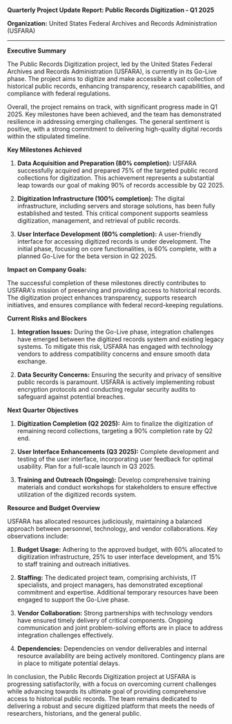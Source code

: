 **Quarterly Project Update Report: Public Records Digitization - Q1 2025**

**Organization:** United States Federal Archives and Records Administration (USFARA)

---

**Executive Summary**

The Public Records Digitization project, led by the United States Federal Archives and Records Administration (USFARA), is currently in its Go-Live phase. The project aims to digitize and make accessible a vast collection of historical public records, enhancing transparency, research capabilities, and compliance with federal regulations.

Overall, the project remains on track, with significant progress made in Q1 2025. Key milestones have been achieved, and the team has demonstrated resilience in addressing emerging challenges. The general sentiment is positive, with a strong commitment to delivering high-quality digital records within the stipulated timeline.

**Key Milestones Achieved**

1. **Data Acquisition and Preparation (80% completion):** USFARA successfully acquired and prepared 75% of the targeted public record collections for digitization. This achievement represents a substantial leap towards our goal of making 90% of records accessible by Q2 2025.

2. **Digitization Infrastructure (100% completion):** The digital infrastructure, including servers and storage solutions, has been fully established and tested. This critical component supports seamless digitization, management, and retrieval of public records.

3. **User Interface Development (60% completion):** A user-friendly interface for accessing digitized records is under development. The initial phase, focusing on core functionalities, is 60% complete, with a planned Go-Live for the beta version in Q2 2025.

**Impact on Company Goals:**

The successful completion of these milestones directly contributes to USFARA's mission of preserving and providing access to historical records. The digitization project enhances transparency, supports research initiatives, and ensures compliance with federal record-keeping regulations.

**Current Risks and Blockers**

1. **Integration Issues:** During the Go-Live phase, integration challenges have emerged between the digitized records system and existing legacy systems. To mitigate this risk, USFARA has engaged with technology vendors to address compatibility concerns and ensure smooth data exchange.

2. **Data Security Concerns:** Ensuring the security and privacy of sensitive public records is paramount. USFARA is actively implementing robust encryption protocols and conducting regular security audits to safeguard against potential breaches.

**Next Quarter Objectives**

1. **Digitization Completion (Q2 2025):** Aim to finalize the digitization of remaining record collections, targeting a 90% completion rate by Q2 end.

2. **User Interface Enhancements (Q3 2025):** Complete development and testing of the user interface, incorporating user feedback for optimal usability. Plan for a full-scale launch in Q3 2025.

3. **Training and Outreach (Ongoing):** Develop comprehensive training materials and conduct workshops for stakeholders to ensure effective utilization of the digitized records system.

**Resource and Budget Overview**

USFARA has allocated resources judiciously, maintaining a balanced approach between personnel, technology, and vendor collaborations. Key observations include:

1. **Budget Usage:** Adhering to the approved budget, with 60% allocated to digitization infrastructure, 25% to user interface development, and 15% to staff training and outreach initiatives.

2. **Staffing:** The dedicated project team, comprising archivists, IT specialists, and project managers, has demonstrated exceptional commitment and expertise. Additional temporary resources have been engaged to support the Go-Live phase.

3. **Vendor Collaboration:** Strong partnerships with technology vendors have ensured timely delivery of critical components. Ongoing communication and joint problem-solving efforts are in place to address integration challenges effectively.

4. **Dependencies:** Dependencies on vendor deliverables and internal resource availability are being actively monitored. Contingency plans are in place to mitigate potential delays.

In conclusion, the Public Records Digitization project at USFARA is progressing satisfactorily, with a focus on overcoming current challenges while advancing towards its ultimate goal of providing comprehensive access to historical public records. The team remains dedicated to delivering a robust and secure digitized platform that meets the needs of researchers, historians, and the general public.